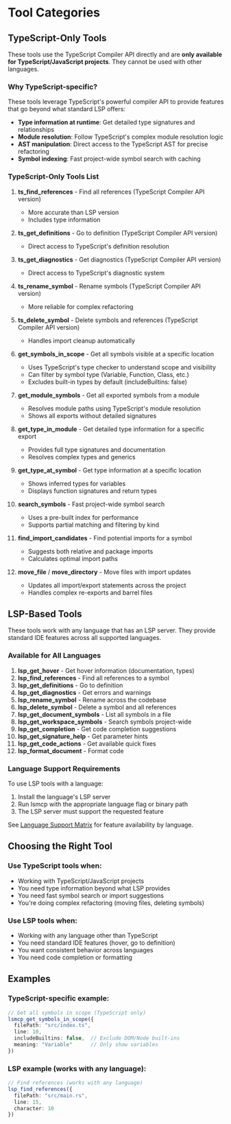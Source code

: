 # Tool Categories

## TypeScript-Only Tools

These tools use the TypeScript Compiler API directly and are **only available for TypeScript/JavaScript projects**. They cannot be used with other languages.

### Why TypeScript-specific?

These tools leverage TypeScript's powerful compiler API to provide features that go beyond what standard LSP offers:

- **Type information at runtime**: Get detailed type signatures and relationships
- **Module resolution**: Follow TypeScript's complex module resolution logic
- **AST manipulation**: Direct access to the TypeScript AST for precise refactoring
- **Symbol indexing**: Fast project-wide symbol search with caching

### TypeScript-Only Tools List

1. **ts_find_references** - Find all references (TypeScript Compiler API version)
   - More accurate than LSP version
   - Includes type information

2. **ts_get_definitions** - Go to definition (TypeScript Compiler API version)
   - Direct access to TypeScript's definition resolution

3. **ts_get_diagnostics** - Get diagnostics (TypeScript Compiler API version)
   - Direct access to TypeScript's diagnostic system

4. **ts_rename_symbol** - Rename symbols (TypeScript Compiler API version)
   - More reliable for complex refactoring

5. **ts_delete_symbol** - Delete symbols and references (TypeScript Compiler API version)
   - Handles import cleanup automatically

6. **get_symbols_in_scope** - Get all symbols visible at a specific location
   - Uses TypeScript's type checker to understand scope and visibility
   - Can filter by symbol type (Variable, Function, Class, etc.)
   - Excludes built-in types by default (includeBuiltins: false)

7. **get_module_symbols** - Get all exported symbols from a module
   - Resolves module paths using TypeScript's module resolution
   - Shows all exports without detailed signatures

8. **get_type_in_module** - Get detailed type information for a specific export
   - Provides full type signatures and documentation
   - Resolves complex types and generics

9. **get_type_at_symbol** - Get type information at a specific location
   - Shows inferred types for variables
   - Displays function signatures and return types

10. **search_symbols** - Fast project-wide symbol search
    - Uses a pre-built index for performance
    - Supports partial matching and filtering by kind

11. **find_import_candidates** - Find potential imports for a symbol
    - Suggests both relative and package imports
    - Calculates optimal import paths

12. **move_file** / **move_directory** - Move files with import updates
    - Updates all import/export statements across the project
    - Handles complex re-exports and barrel files

## LSP-Based Tools

These tools work with any language that has an LSP server. They provide standard IDE features across all supported languages.

### Available for All Languages

1. **lsp_get_hover** - Get hover information (documentation, types)
2. **lsp_find_references** - Find all references to a symbol
3. **lsp_get_definitions** - Go to definition
4. **lsp_get_diagnostics** - Get errors and warnings
5. **lsp_rename_symbol** - Rename across the codebase
6. **lsp_delete_symbol** - Delete a symbol and all references
7. **lsp_get_document_symbols** - List all symbols in a file
8. **lsp_get_workspace_symbols** - Search symbols project-wide
9. **lsp_get_completion** - Get code completion suggestions
10. **lsp_get_signature_help** - Get parameter hints
11. **lsp_get_code_actions** - Get available quick fixes
12. **lsp_format_document** - Format code

### Language Support Requirements

To use LSP tools with a language:
1. Install the language's LSP server
2. Run lsmcp with the appropriate language flag or binary path
3. The LSP server must support the requested feature

See [Language Support Matrix](./LANGUAGE_SUPPORT_MATRIX.md) for feature availability by language.

## Choosing the Right Tool

### Use TypeScript tools when:
- Working with TypeScript/JavaScript projects
- You need type information beyond what LSP provides
- You need fast symbol search or import suggestions
- You're doing complex refactoring (moving files, deleting symbols)

### Use LSP tools when:
- Working with any language other than TypeScript
- You need standard IDE features (hover, go to definition)
- You want consistent behavior across languages
- You need code completion or formatting

## Examples

### TypeScript-specific example:
```typescript
// Get all symbols in scope (TypeScript only)
lsmcp_get_symbols_in_scope({
  filePath: "src/index.ts",
  line: 10,
  includeBuiltins: false,  // Exclude DOM/Node built-ins
  meaning: "Variable"      // Only show variables
})
```

### LSP example (works with any language):
```typescript
// Find references (works with any language)
lsp_find_references({
  filePath: "src/main.rs",
  line: 15,
  character: 10
})
```